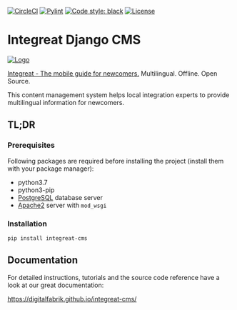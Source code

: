 [![CircleCI](https://circleci.com/gh/digitalfabrik/integreat-cms.svg?style=shield)](https://circleci.com/gh/digitalfabrik/integreat-cms)
[![Pylint](https://img.shields.io/badge/pylint-10.00-brightgreen)](https://www.pylint.org/)
[![Code style: black](https://img.shields.io/badge/code%20style-black-000000.svg)](https://github.com/psf/black)
[![License](https://img.shields.io/badge/License-Apache%202.0-blue.svg)](https://opensource.org/licenses/Apache-2.0)

# Integreat Django CMS

[![Logo](https://integreat-app.de/wp-content/themes/integreat/images/integreat-app-logo.png)](https://integreat-app.de/en/)

[Integreat - The mobile guide for newcomers.](https://integreat-app.de/en/) Multilingual. Offline. Open Source.

This content management system helps local integration experts to provide multilingual information for newcomers.

## TL;DR

### Prerequisites

Following packages are required before installing the project (install them with your package manager):

* python3.7
* python3-pip
* [PostgreSQL](https://www.postgresql.org/) database server
* [Apache2](https://docs.djangoproject.com/en/2.2/howto/deployment/wsgi/modwsgi/) server with `mod_wsgi`

### Installation

```
pip install integreat-cms
```

## Documentation

For detailed instructions, tutorials and the source code reference have a look at our great documentation:

https://digitalfabrik.github.io/integreat-cms/

